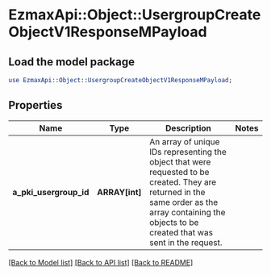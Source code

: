 # EzmaxApi::Object::UsergroupCreateObjectV1ResponseMPayload

## Load the model package
```perl
use EzmaxApi::Object::UsergroupCreateObjectV1ResponseMPayload;
```

## Properties
Name | Type | Description | Notes
------------ | ------------- | ------------- | -------------
**a_pki_usergroup_id** | **ARRAY[int]** | An array of unique IDs representing the object that were requested to be created.  They are returned in the same order as the array containing the objects to be created that was sent in the request. | 

[[Back to Model list]](../README.md#documentation-for-models) [[Back to API list]](../README.md#documentation-for-api-endpoints) [[Back to README]](../README.md)


